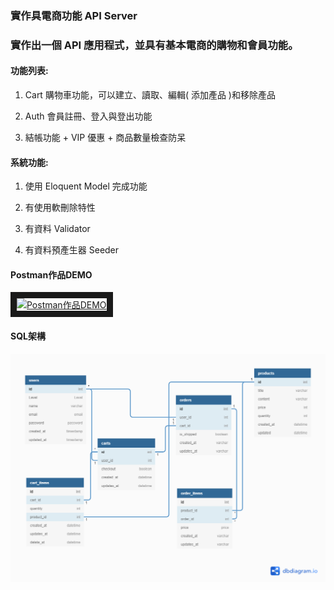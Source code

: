 ### 實作具電商功能 API Server
### 實作出一個 API 應用程式，並具有基本電商的購物和會員功能。

#### 功能列表:

1. Cart 購物車功能，可以建立、讀取、編輯( 添加產品 )和移除產品

2. Auth 會員註冊、登入與登出功能

3. 結帳功能 + VIP 優惠 + 商品數量檢查防呆



#### 系統功能:

1. 使用 Eloquent Model 完成功能

2. 有使用軟刪除特性

3. 有資料 Validator

4. 有資料預產生器 Seeder

#### Postman作品DEMO

<a href="http://www.youtube.com/watch?feature=player_embedded&v=etI1WYAiy9A
" target="_blank"><img src="http://img.youtube.com/vi/etI1WYAiy9A/0.jpg" 
alt="Postman作品DEMO" width="400" height="300" border="10" /></a>

#### SQL架構

![SQL Scheme](e-commerce.png)
